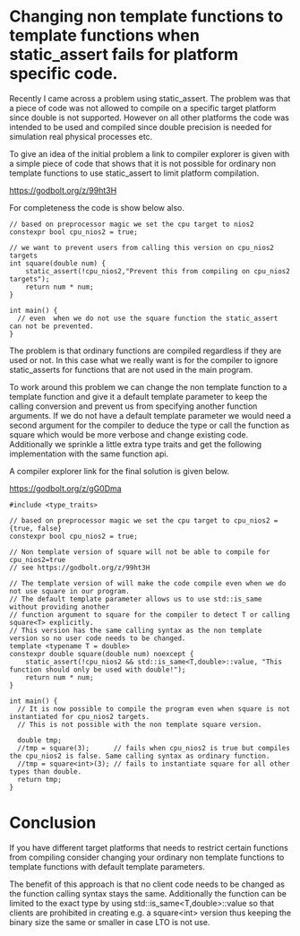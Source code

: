 # Changing non template functions to template functions when static_assert fails for platform specific code. 
Recently I came across a problem using static_assert. 
The problem was that a piece of code was not allowed to compile on a specific target platform since double is not supported. 
However on all other platforms the code was intended to be used and compiled since double precision is needed for simulation 
real physical processes etc.

To give an idea of the initial problem a link to compiler explorer is given with a simple piece of code that shows that it is 
not possible for ordinary non template functions to use static_assert to limit platform compilation.

https://godbolt.org/z/99ht3H

For completeness the code is show below also.
```
// based on preprocessor magic we set the cpu target to nios2
constexpr bool cpu_nios2 = true;

// we want to prevent users from calling this version on cpu_nios2 targets
int square(double num) {
    static_assert(!cpu_nios2,"Prevent this from compiling on cpu_nios2 targets");
    return num * num;
}

int main() {
  // even  when we do not use the square function the static_assert can not be prevented.
}
```

The problem is that ordinary functions are compiled regardless if they are used or not.
In this case what we really want is for the compiler to ignore static_asserts for functions that are not used in the main program.

To work around this problem we can change the non template function to a template function and give it a default template parameter
to keep the calling conversion and prevent us from specifying another function arguments. If we do not have a default template parameter 
we would need a second argument for the compiler to deduce the type or call the function as square<T> which would be more verbose and change
existing code.
Additionally we sprinkle a little extra type traits and get the following implementation with the same function api.

A compiler explorer link for the final solution is given below.

https://godbolt.org/z/gG0Dma

```
#include <type_traits>

// based on preprocessor magic we set the cpu target to cpu_nios2 = {true, false}
constexpr bool cpu_nios2 = true;

// Non template version of square will not be able to compile for cpu_nios2=true
// see https://godbolt.org/z/99ht3H

// The template version of will make the code compile even when we do not use square in our program.
// The default template parameter allows us to use std::is_same without providing another 
// function argument to square for the compiler to detect T or calling square<T> explicitly. 
// This version has the same calling syntax as the non template version so no user code needs to be changed.  
template <typename T = double>
constexpr double square(double num) noexcept {
    static_assert(!cpu_nios2 && std::is_same<T,double>::value, "This function should only be used with double!");
    return num * num;
}

int main() {
  // It is now possible to compile the program even when square is not instantiated for cpu_nios2 targets. 
  // This is not possible with the non template square version.
  
  double tmp;
  //tmp = square(3);      // fails when cpu_nios2 is true but compiles the cpu_nios2 is false. Same calling syntax as ordinary function.
  //tmp = square<int>(3); // fails to instantiate square for all other types than double.
  return tmp;
}
```

# Conclusion
If you have different target platforms that needs to restrict certain functions from compiling consider changing your
ordinary non template functions to template functions with default template parameters.

The benefit of this approach is that no client code needs to be changed as the function calling syntax stays the same.
Additionally the function can be limited to the exact type by using std::is_same<T,double>::value so that clients are
prohibited in creating e.g. a square\<int\> version thus keeping the binary size the same or smaller in case LTO is not use.

